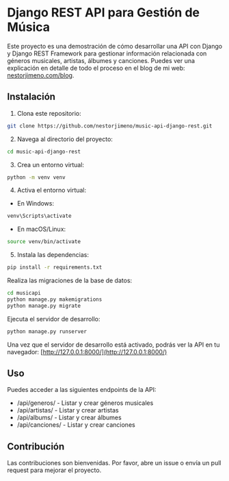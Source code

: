 # Django REST API para Gestión de Música

Este proyecto es una demostración de cómo desarrollar una API con Django y Django REST Framework para gestionar información relacionada con géneros musicales, artistas, álbumes y canciones. Puedes ver una explicación en detalle de todo el proceso en el blog de mi web: [nestorjimeno.com/blog](https://nestorjimeno.com/blog/creacion-de-apis-con-django-rest-framework/).

## Instalación

1. Clona este repositorio:

```bash
git clone https://github.com/nestorjimeno/music-api-django-rest.git
```

2. Navega al directorio del proyecto:

```bash
cd music-api-django-rest
```

3. Crea un entorno virtual:

```bash
python -m venv venv
```

4. Activa el entorno virtual:

- En Windows:

```bash
venv\Scripts\activate
```

- En macOS/Linux:

```bash
source venv/bin/activate
```

5. Instala las dependencias:

```bash
pip install -r requirements.txt
```

Realiza las migraciones de la base de datos:

```bash
cd musicapi
python manage.py makemigrations
python manage.py migrate
```

Ejecuta el servidor de desarrollo:

```bash
python manage.py runserver
```

Una vez que el servidor de desarrollo está activado, podrás ver la API en tu navegador: [http://127.0.0.1:8000/](http://127.0.0.1:8000/)

## Uso

Puedes acceder a las siguientes endpoints de la API:

- /api/generos/ - Listar y crear géneros musicales
- /api/artistas/ - Listar y crear artistas
- /api/albums/ - Listar y crear álbumes
- /api/canciones/ - Listar y crear canciones

## Contribución

Las contribuciones son bienvenidas. Por favor, abre un issue o envía un pull request para mejorar el proyecto.
